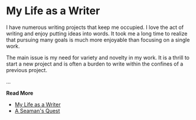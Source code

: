 # My Life as a Writer

I have numerous writing projects that keep me occupied. I love the act of
writing and enjoy putting ideas into words. It took me a long time to realize
that pursuing many goals is much more enjoyable than focusing on a single work.

The main issue is my need for variety and novelty in my work. It is a thrill to
start a new project and is often a burden to write within the confines of a
previous project.

...

**Read More**

* [My Life as a Writer](https://seamansguide.com/book/journey/Writer.md)
* [A Seaman's Quest](https://seamansguide.com/book/journey)

